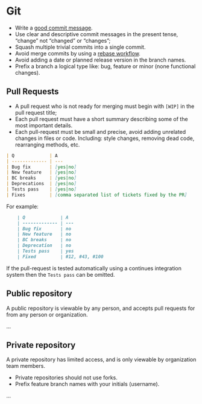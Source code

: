 Git
===

* Write a [good commit message].
* Use clear and descriptive commit messages in the present tense,
   “change” not “changed” or “changes”;
* Squash multiple trivial commits into a single commit.
* Avoid merge commits by using a [rebase workflow].
* Avoid adding a date or planned release version in the branch names.
* Prefix a branch a logical type like: bug, feature or minor (none functional changes).

[rebase workflow]: /protocol/git#merge
[good commit message]: http://tbaggery.com/2008/04/19/a-note-about-git-commit-messages.html
   
Pull Requests
-------------

* A pull request who is not ready for merging must begin with `[WIP]`
  in the pull request title;
* Each pull request must have a short summary describing some of the most
  important details.
* Each pull-request must be small and precise, avoid adding unrelated changes in files
  or code. Including: style changes, removing dead code, rearranging methods, etc.

```markdown
| Q             | A
| ------------- | ---
| Bug fix       | [yes|no]
| New feature   | [yes|no]
| BC breaks     | [yes|no]
| Deprecations  | [yes|no]
| Tests pass    | [yes|no]
| Fixes         | [comma separated list of tickets fixed by the PR]
```

For example:

```markdown
    | Q             | A
    | ------------- | ---
    | Bug fix       | no
    | New feature   | no
    | BC breaks     | no
    | Deprecation   | no
    | Tests pass    | yes
    | Fixed         | #12, #43, #100
```

If the pull-request is tested automatically using a continues
integration system then the `Tests pass` can be omitted.

Public repository
-----------------

A public repository is viewable by any person,
and accepts pull requests for from any person or organization.

...

Private repository
------------------

A private repository has limited access, and is only viewable
by organization team members.

* Private repositories should not use forks.
* Prefix feature branch names with your initials (username).

...
